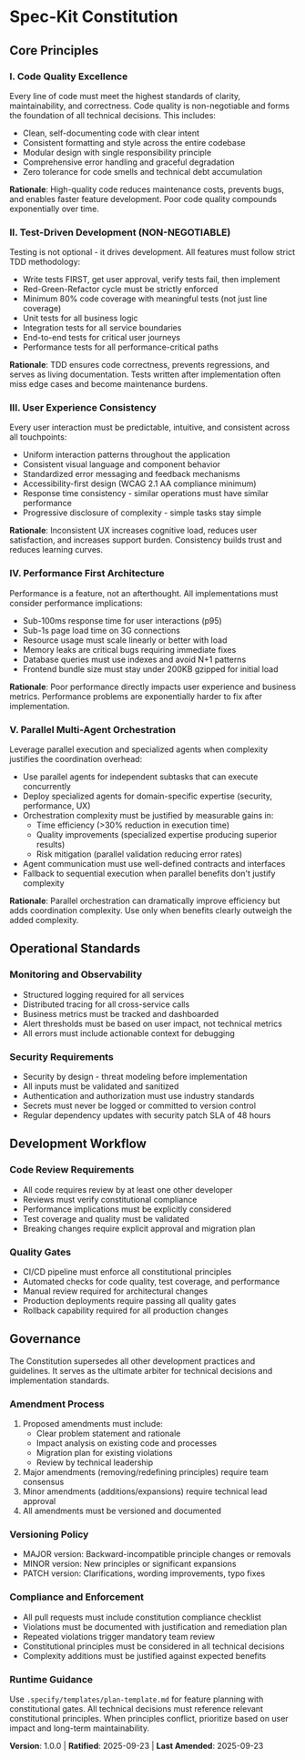 <!--
Sync Impact Report
==================
Version Change: v0.0.0 → v1.0.0 (Initial ratification)
Added Sections:
- I. Code Quality Excellence
- II. Test-Driven Development
- III. User Experience Consistency
- IV. Performance First Architecture
- V. Parallel Multi-Agent Orchestration
- Operational Standards section
- Development Workflow section
- Governance section

Templates Requiring Updates:
✅ plan-template.md - Constitution check references v1.0.0
⚠️ spec-template.md - May need alignment with UX consistency principle
⚠️ tasks-template.md - Should incorporate parallel agent orchestration patterns

Follow-up TODOs:
- Update plan-template.md constitution version from v2.1.1 to v1.0.0
- Consider adding parallel agent task types in tasks-template.md
-->

# Spec-Kit Constitution

## Core Principles

### I. Code Quality Excellence
Every line of code must meet the highest standards of clarity, maintainability, and correctness. Code quality is non-negotiable and forms the foundation of all technical decisions. This includes:
- Clean, self-documenting code with clear intent
- Consistent formatting and style across the entire codebase
- Modular design with single responsibility principle
- Comprehensive error handling and graceful degradation
- Zero tolerance for code smells and technical debt accumulation

**Rationale**: High-quality code reduces maintenance costs, prevents bugs, and enables faster feature development. Poor code quality compounds exponentially over time.

### II. Test-Driven Development (NON-NEGOTIABLE)
Testing is not optional - it drives development. All features must follow strict TDD methodology:
- Write tests FIRST, get user approval, verify tests fail, then implement
- Red-Green-Refactor cycle must be strictly enforced
- Minimum 80% code coverage with meaningful tests (not just line coverage)
- Unit tests for all business logic
- Integration tests for all service boundaries
- End-to-end tests for critical user journeys
- Performance tests for all performance-critical paths

**Rationale**: TDD ensures code correctness, prevents regressions, and serves as living documentation. Tests written after implementation often miss edge cases and become maintenance burdens.

### III. User Experience Consistency
Every user interaction must be predictable, intuitive, and consistent across all touchpoints:
- Uniform interaction patterns throughout the application
- Consistent visual language and component behavior
- Standardized error messaging and feedback mechanisms
- Accessibility-first design (WCAG 2.1 AA compliance minimum)
- Response time consistency - similar operations must have similar performance
- Progressive disclosure of complexity - simple tasks stay simple

**Rationale**: Inconsistent UX increases cognitive load, reduces user satisfaction, and increases support burden. Consistency builds trust and reduces learning curves.

### IV. Performance First Architecture
Performance is a feature, not an afterthought. All implementations must consider performance implications:
- Sub-100ms response time for user interactions (p95)
- Sub-1s page load time on 3G connections
- Resource usage must scale linearly or better with load
- Memory leaks are critical bugs requiring immediate fixes
- Database queries must use indexes and avoid N+1 patterns
- Frontend bundle size must stay under 200KB gzipped for initial load

**Rationale**: Poor performance directly impacts user experience and business metrics. Performance problems are exponentially harder to fix after implementation.

### V. Parallel Multi-Agent Orchestration
Leverage parallel execution and specialized agents when complexity justifies the coordination overhead:
- Use parallel agents for independent subtasks that can execute concurrently
- Deploy specialized agents for domain-specific expertise (security, performance, UX)
- Orchestration complexity must be justified by measurable gains in:
  - Time efficiency (>30% reduction in execution time)
  - Quality improvements (specialized expertise producing superior results)
  - Risk mitigation (parallel validation reducing error rates)
- Agent communication must use well-defined contracts and interfaces
- Fallback to sequential execution when parallel benefits don't justify complexity

**Rationale**: Parallel orchestration can dramatically improve efficiency but adds coordination complexity. Use only when benefits clearly outweigh the added complexity.

## Operational Standards

### Monitoring and Observability
- Structured logging required for all services
- Distributed tracing for all cross-service calls
- Business metrics must be tracked and dashboarded
- Alert thresholds must be based on user impact, not technical metrics
- All errors must include actionable context for debugging

### Security Requirements
- Security by design - threat modeling before implementation
- All inputs must be validated and sanitized
- Authentication and authorization must use industry standards
- Secrets must never be logged or committed to version control
- Regular dependency updates with security patch SLA of 48 hours

## Development Workflow

### Code Review Requirements
- All code requires review by at least one other developer
- Reviews must verify constitutional compliance
- Performance implications must be explicitly considered
- Test coverage and quality must be validated
- Breaking changes require explicit approval and migration plan

### Quality Gates
- CI/CD pipeline must enforce all constitutional principles
- Automated checks for code quality, test coverage, and performance
- Manual review required for architectural changes
- Production deployments require passing all quality gates
- Rollback capability required for all production changes

## Governance

The Constitution supersedes all other development practices and guidelines. It serves as the ultimate arbiter for technical decisions and implementation standards.

### Amendment Process
1. Proposed amendments must include:
   - Clear problem statement and rationale
   - Impact analysis on existing code and processes
   - Migration plan for existing violations
   - Review by technical leadership
2. Major amendments (removing/redefining principles) require team consensus
3. Minor amendments (additions/expansions) require technical lead approval
4. All amendments must be versioned and documented

### Versioning Policy
- MAJOR version: Backward-incompatible principle changes or removals
- MINOR version: New principles or significant expansions
- PATCH version: Clarifications, wording improvements, typo fixes

### Compliance and Enforcement
- All pull requests must include constitution compliance checklist
- Violations must be documented with justification and remediation plan
- Repeated violations trigger mandatory team review
- Constitutional principles must be considered in all technical decisions
- Complexity additions must be justified against expected benefits

### Runtime Guidance
Use `.specify/templates/plan-template.md` for feature planning with constitutional gates. All technical decisions must reference relevant constitutional principles. When principles conflict, prioritize based on user impact and long-term maintainability.

**Version**: 1.0.0 | **Ratified**: 2025-09-23 | **Last Amended**: 2025-09-23